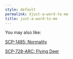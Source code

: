 ```yaml
---
style: default
permalink: Xjust-a-word-to-me
title: just-a-word-to-me
---
```

You may also like:

[SCP-1485: Normality](http://scp-wiki.net/scp-1485)

[SCP-728-ARC: Flying Deer](http://scp-wiki.net/scp-728-arc)
